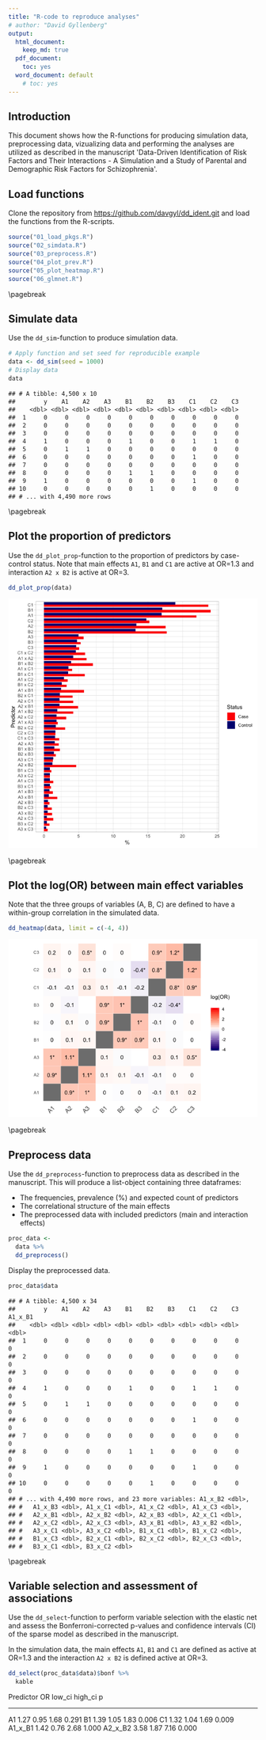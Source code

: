```yaml
---
title: "R-code to reproduce analyses"
# author: "David Gyllenberg"
output:
  html_document: 
    keep_md: true
  pdf_document:
    toc: yes
  word_document: default
    # toc: yes
---
```




## Introduction
This document shows how the R-functions for producing simulation data, preprocessing data, vizualizing data and performing the analyses are utilized as described in the manuscript 'Data-Driven Identification of Risk Factors and Their Interactions - A Simulation and a Study of Parental and Demographic Risk Factors for Schizophrenia'.  

## Load functions

Clone the repository from <https://github.com/davgyl/dd_ident.git> and load the functions from the R-scripts.  


```r
source("01_load_pkgs.R")
source("02_simdata.R")
source("03_preprocess.R")
source("04_plot_prev.R")
source("05_plot_heatmap.R")
source("06_glmnet.R")
```

\pagebreak  

## Simulate data

Use the `dd_sim`-function to produce simulation data.


```r
# Apply function and set seed for reproducible example
data <- dd_sim(seed = 1000)
# Display data
data
```

```
## # A tibble: 4,500 x 10
##        y    A1    A2    A3    B1    B2    B3    C1    C2    C3
##    <dbl> <dbl> <dbl> <dbl> <dbl> <dbl> <dbl> <dbl> <dbl> <dbl>
##  1     0     0     0     0     0     0     0     0     0     0
##  2     0     0     0     0     0     0     0     0     0     0
##  3     0     0     0     0     0     0     0     0     0     0
##  4     1     0     0     0     1     0     0     1     1     0
##  5     0     1     1     0     0     0     0     0     0     0
##  6     0     0     0     0     0     0     0     1     0     0
##  7     0     0     0     0     0     0     0     0     0     0
##  8     0     0     0     0     1     1     0     0     0     0
##  9     1     0     0     0     0     0     0     1     0     0
## 10     0     0     0     0     0     1     0     0     0     0
## # ... with 4,490 more rows
```

\pagebreak 

## Plot the proportion of predictors

Use the `dd_plot_prop`-function to the proportion of predictors by case-control status. Note that main effects `A1`, `B1` and `C1` are active at OR=1.3 and interaction `A2 x B2` is active at OR=3.  


```r
dd_plot_prop(data)
```

![](10_how_to_use_files/figure-html/chunk_03-1.png)<!-- -->

\pagebreak 

## Plot the log(OR) between main effect variables  
Note that the three groups of variables (A, B, C) are defined to have a within-group correlation in the simulated data.  

```r
dd_heatmap(data, limit = c(-4, 4))
```

![](10_how_to_use_files/figure-html/chunk_04-1.png)<!-- -->


\pagebreak 


## Preprocess data

Use the `dd_preprocess`-function to preprocess data as described in the manuscript.  This will produce a list-object containing three dataframes:  
- The frequencies, prevalence (%) and expected count of predictors  
- The correlational structure of the main effects  
- The preprocessed data with included predictors (main and interaction effects)  


```r
proc_data <- 
  data %>% 
  dd_preprocess()
```


Display the preprocessed data.  


```r
proc_data$data
```

```
## # A tibble: 4,500 x 34
##        y    A1    A2    A3    B1    B2    B3    C1    C2    C3 A1_x_B1
##    <dbl> <dbl> <dbl> <dbl> <dbl> <dbl> <dbl> <dbl> <dbl> <dbl>   <dbl>
##  1     0     0     0     0     0     0     0     0     0     0       0
##  2     0     0     0     0     0     0     0     0     0     0       0
##  3     0     0     0     0     0     0     0     0     0     0       0
##  4     1     0     0     0     1     0     0     1     1     0       0
##  5     0     1     1     0     0     0     0     0     0     0       0
##  6     0     0     0     0     0     0     0     1     0     0       0
##  7     0     0     0     0     0     0     0     0     0     0       0
##  8     0     0     0     0     1     1     0     0     0     0       0
##  9     1     0     0     0     0     0     0     1     0     0       0
## 10     0     0     0     0     0     1     0     0     0     0       0
## # ... with 4,490 more rows, and 23 more variables: A1_x_B2 <dbl>,
## #   A1_x_B3 <dbl>, A1_x_C1 <dbl>, A1_x_C2 <dbl>, A1_x_C3 <dbl>,
## #   A2_x_B1 <dbl>, A2_x_B2 <dbl>, A2_x_B3 <dbl>, A2_x_C1 <dbl>,
## #   A2_x_C2 <dbl>, A2_x_C3 <dbl>, A3_x_B1 <dbl>, A3_x_B2 <dbl>,
## #   A3_x_C1 <dbl>, A3_x_C2 <dbl>, B1_x_C1 <dbl>, B1_x_C2 <dbl>,
## #   B1_x_C3 <dbl>, B2_x_C1 <dbl>, B2_x_C2 <dbl>, B2_x_C3 <dbl>,
## #   B3_x_C1 <dbl>, B3_x_C2 <dbl>
```

\pagebreak

## Variable selection and assessment of associations  

Use the `dd_select`-function to perform variable selection with the elastic net and assess the Bonferroni-corrected p-values and confidence intervals (CI) of the sparse model as described in the manuscript. 
  
In the simulation data, the main effects `A1`, `B1` and `C1` are defined as active at OR=1.3 and the interaction `A2 x B2` is defined active at OR=3.  


```r
dd_select(proc_data$data)$bonf %>% 
  kable
```



Predictor      OR   low_ci   high_ci       p
----------  -----  -------  --------  ------
A1           1.27     0.95      1.68   0.291
B1           1.39     1.05      1.83   0.006
C1           1.32     1.04      1.69   0.009
A1_x_B1      1.42     0.76      2.68   1.000
A2_x_B2      3.58     1.87      7.16   0.000
